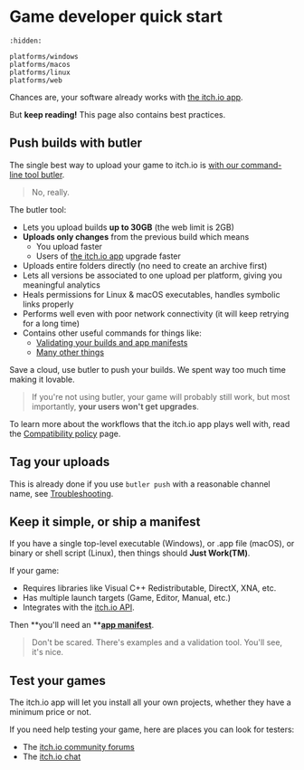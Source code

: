 # Game developer quick start

```{toctree}
:hidden:

platforms/windows
platforms/macos
platforms/linux
platforms/web
```

Chances are, your software already works with [the itch.io app](https://itch.io/app).

But **keep reading!** This page also contains best practices.

## Push builds with butler

The single best way to upload your game to itch.io is [with our command-line tool butler](https://itch.io/docs/butler).

> No, really.

The butler tool:

* Lets you upload builds **up to 30GB** \(the web limit is 2GB\)
* **Uploads only changes** from the previous build which means
  * You upload faster
  * Users of [the itch.io app](https://itch.io/app) upgrade faster
* Uploads entire folders directly \(no need to create an archive first\)
* Lets all versions be associated to one upload per platform, giving you meaningful analytics
* Heals permissions for Linux & macOS executables, handles symbolic links properly
* Performs well even with poor network connectivity \(it will keep retrying for a long time\)
* Contains other useful commands for things like:
  * [Validating your builds and app manifests](/integrating/manifest/validating-your-manifest.md)
  * [Many other things](https://itch.io/docs/butler/utilities.html)

Save a cloud, use butler to push your builds. We spent way too much time making it lovable.

> If you're not using butler, your game will probably still work, but most importantly, **your users won't get upgrades**.

To learn more about the workflows that the itch.io app plays well with, read the [Compatibility policy](/integrating/compatibility-policy.md) page.

## Tag your uploads

This is already done if you use `butler push` with a reasonable channel name, see [Troubleshooting](/integrating/troubleshooting-guide.md).

## Keep it simple, or ship a manifest

If you have a single top-level executable \(Windows\), or .app file \(macOS\), or binary or shell script \(Linux\), then things should **Just Work\(TM\)**.

If your game:

* Requires libraries like Visual C++ Redistributable, DirectX, XNA, etc.
* Has multiple launch targets \(Game, Editor, Manual, etc.\)
* Integrates with the [itch.io API](https://itch.io/docs/api/overview).

Then **you'll need an **[**app manifest**](/integrating/manifest.md).

> Don't be scared. There's examples and a validation tool. You'll see, it's nice.

## Test your games

The itch.io app will let you install all your own projects, whether they have a minimum price or not.

If you need help testing your game, here are places you can look for testers:

* The [itch.io community forums](https://itch.io/community)
* The [itch.io chat](https://itch.io/chat)



